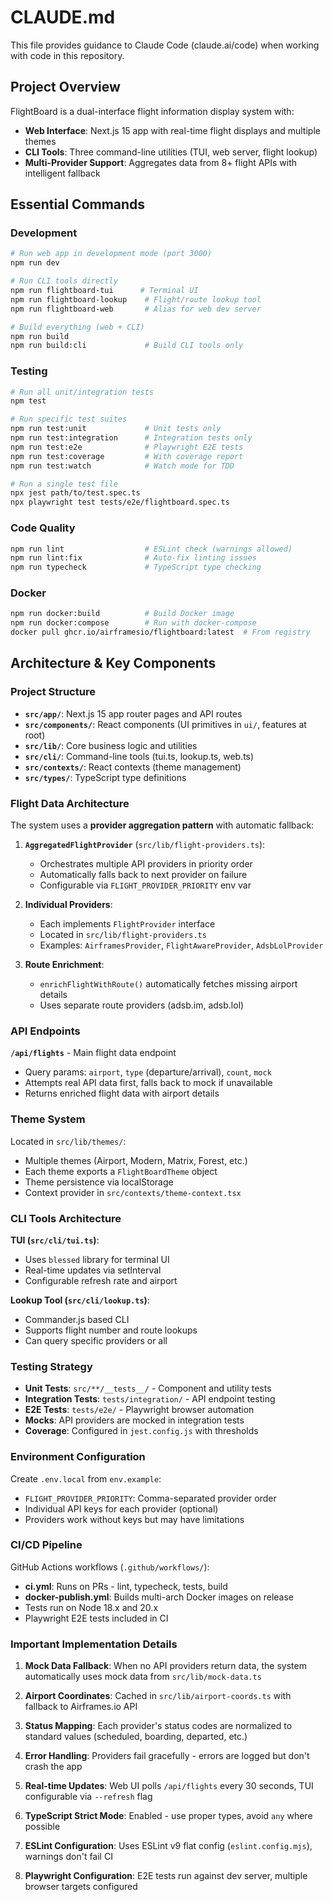 # CLAUDE.md

This file provides guidance to Claude Code (claude.ai/code) when working with code in this repository.

## Project Overview

FlightBoard is a dual-interface flight information display system with:
- **Web Interface**: Next.js 15 app with real-time flight displays and multiple themes
- **CLI Tools**: Three command-line utilities (TUI, web server, flight lookup)
- **Multi-Provider Support**: Aggregates data from 8+ flight APIs with intelligent fallback

## Essential Commands

### Development
```bash
# Run web app in development mode (port 3000)
npm run dev

# Run CLI tools directly
npm run flightboard-tui      # Terminal UI
npm run flightboard-lookup    # Flight/route lookup tool
npm run flightboard-web       # Alias for web dev server

# Build everything (web + CLI)
npm run build
npm run build:cli             # Build CLI tools only
```

### Testing
```bash
# Run all unit/integration tests
npm test

# Run specific test suites
npm run test:unit             # Unit tests only
npm run test:integration      # Integration tests only
npm run test:e2e              # Playwright E2E tests
npm run test:coverage         # With coverage report
npm run test:watch            # Watch mode for TDD

# Run a single test file
npx jest path/to/test.spec.ts
npx playwright test tests/e2e/flightboard.spec.ts
```

### Code Quality
```bash
npm run lint                  # ESLint check (warnings allowed)
npm run lint:fix              # Auto-fix linting issues
npm run typecheck             # TypeScript type checking
```

### Docker
```bash
npm run docker:build          # Build Docker image
npm run docker:compose        # Run with docker-compose
docker pull ghcr.io/airframesio/flightboard:latest  # From registry
```

## Architecture & Key Components

### Project Structure
- **`src/app/`**: Next.js 15 app router pages and API routes
- **`src/components/`**: React components (UI primitives in `ui/`, features at root)
- **`src/lib/`**: Core business logic and utilities
- **`src/cli/`**: Command-line tools (tui.ts, lookup.ts, web.ts)
- **`src/contexts/`**: React contexts (theme management)
- **`src/types/`**: TypeScript type definitions

### Flight Data Architecture

The system uses a **provider aggregation pattern** with automatic fallback:

1. **`AggregatedFlightProvider`** (`src/lib/flight-providers.ts`): 
   - Orchestrates multiple API providers in priority order
   - Automatically falls back to next provider on failure
   - Configurable via `FLIGHT_PROVIDER_PRIORITY` env var

2. **Individual Providers**:
   - Each implements `FlightProvider` interface
   - Located in `src/lib/flight-providers.ts`
   - Examples: `AirframesProvider`, `FlightAwareProvider`, `AdsbLolProvider`

3. **Route Enrichment**:
   - `enrichFlightWithRoute()` automatically fetches missing airport details
   - Uses separate route providers (adsb.im, adsb.lol)

### API Endpoints

**`/api/flights`** - Main flight data endpoint
- Query params: `airport`, `type` (departure/arrival), `count`, `mock`
- Attempts real API data first, falls back to mock if unavailable
- Returns enriched flight data with airport details

### Theme System

Located in `src/lib/themes/`:
- Multiple themes (Airport, Modern, Matrix, Forest, etc.)
- Each theme exports a `FlightBoardTheme` object
- Theme persistence via localStorage
- Context provider in `src/contexts/theme-context.tsx`

### CLI Tools Architecture

**TUI (`src/cli/tui.ts`)**:
- Uses `blessed` library for terminal UI
- Real-time updates via setInterval
- Configurable refresh rate and airport

**Lookup Tool (`src/cli/lookup.ts`)**:
- Commander.js based CLI
- Supports flight number and route lookups
- Can query specific providers or all

### Testing Strategy

- **Unit Tests**: `src/**/__tests__/` - Component and utility tests
- **Integration Tests**: `tests/integration/` - API endpoint testing
- **E2E Tests**: `tests/e2e/` - Playwright browser automation
- **Mocks**: API providers are mocked in integration tests
- **Coverage**: Configured in `jest.config.js` with thresholds

### Environment Configuration

Create `.env.local` from `env.example`:
- `FLIGHT_PROVIDER_PRIORITY`: Comma-separated provider order
- Individual API keys for each provider (optional)
- Providers work without keys but may have limitations

### CI/CD Pipeline

GitHub Actions workflows (`.github/workflows/`):
- **ci.yml**: Runs on PRs - lint, typecheck, tests, build
- **docker-publish.yml**: Builds multi-arch Docker images on release
- Tests run on Node 18.x and 20.x
- Playwright E2E tests included in CI

### Important Implementation Details

1. **Mock Data Fallback**: When no API providers return data, the system automatically uses mock data from `src/lib/mock-data.ts`

2. **Airport Coordinates**: Cached in `src/lib/airport-coords.ts` with fallback to Airframes.io API

3. **Status Mapping**: Each provider's status codes are normalized to standard values (scheduled, boarding, departed, etc.)

4. **Error Handling**: Providers fail gracefully - errors are logged but don't crash the app

5. **Real-time Updates**: Web UI polls `/api/flights` every 30 seconds, TUI configurable via `--refresh` flag

6. **TypeScript Strict Mode**: Enabled - use proper types, avoid `any` where possible

7. **ESLint Configuration**: Uses ESLint v9 flat config (`eslint.config.mjs`), warnings don't fail CI

8. **Playwright Configuration**: E2E tests run against dev server, multiple browser targets configured